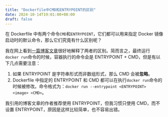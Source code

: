 ```yaml
---
title: "Dockerfile中CMD和ENTRYPOINT的区别"
date: 2024-10-14T19:01:00+08:00
draft: false
---
```


在 Dockerfile 中有两个命令`CMD`和`ENTRYPOINT`，它们都可以用来指定 Docker 镜像启动时的默认命令，那么它们究竟有什么区别呢？

我在网上看到[一篇博客文章](https://aws.amazon.com/cn/blogs/opensource/demystifying-entrypoint-cmd-docker/)很好地解释了两者的区别。简而言之，最终运行`docker run`命令的时候，容器执行的命令会是 ENTRYPOINT + CMD，但是有以下几点需要注意：

1. 如果 ENTRYPOINT 是字符串形式而非数组形式，那么 CMD 会被**忽略**。
2. Dockerfile 中指定的 ENTRYPOINT 和 CMD 都可以在执行`docker run`命令的时候被修改。命令格式为：`docker run --entrypoint <ENTRYPOINT> <image> <CMD>`。

我引用的博客文章的作者推荐使用 ENTRYPOINT，但我习惯只使用 CMD，而不设置 ENTRYPOINT，原因是这样比较简单，也不容易出错。

